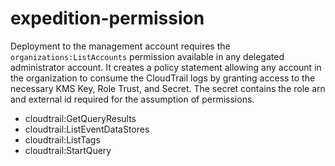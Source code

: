 # expedition-permission

Deployment to the management account requires the ```organizations:ListAccounts``` permission available in any delegated administrator account. It creates a policy statement allowing any account in the organization to consume the CloudTrail logs by granting access to the necessary KMS Key, Role Trust, and Secret. The secret contains the role arn and external id required for the assumption of permissions.

- cloudtrail:GetQueryResults
- cloudtrail:ListEventDataStores
- cloudtrail:ListTags
- cloudtrail:StartQuery
